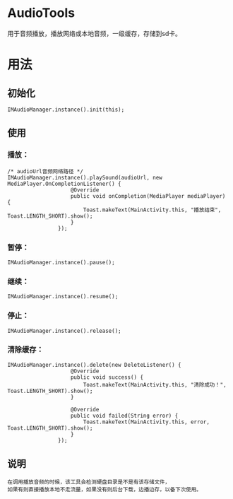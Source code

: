 # AudioTools
用于音频播放，播放网络或本地音频，一级缓存，存储到sd卡。



# 用法

## 初始化

```
IMAudioManager.instance().init(this);
```

## 使用

### 播放：

```
/* audioUrl音频网络路径 */
IMAudioManager.instance().playSound(audioUrl, new MediaPlayer.OnCompletionListener() {
                    @Override
                    public void onCompletion(MediaPlayer mediaPlayer) {
                        Toast.makeText(MainActivity.this, "播放结束", Toast.LENGTH_SHORT).show();
                    }
                });
```

### 暂停：

```
IMAudioManager.instance().pause();
```

### 继续：

```
IMAudioManager.instance().resume();
```

### 停止：

```
IMAudioManager.instance().release();
```

### 清除缓存：

```
IMAudioManager.instance().delete(new DeleteListener() {
                    @Override
                    public void success() {
                        Toast.makeText(MainActivity.this, "清除成功！", Toast.LENGTH_SHORT).show();
                    }

                    @Override
                    public void failed(String error) {
                        Toast.makeText(MainActivity.this, error, Toast.LENGTH_SHORT).show();
                    }
                });
```

## 说明

```
在调用播放音频的时候，该工具会检测硬盘目录是不是有该存储文件，
如果有则直接播放本地不走流量，如果没有则后台下载，边播边存，以备下次使用。
```

